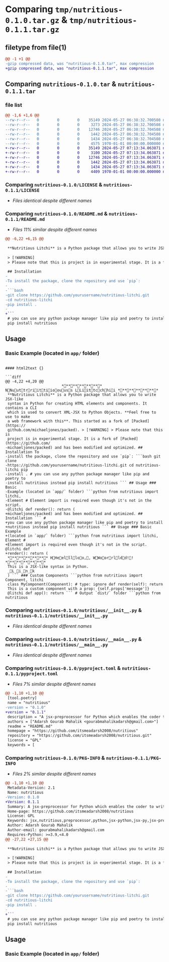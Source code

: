 # Comparing `tmp/nutritious-0.1.0.tar.gz` & `tmp/nutritious-0.1.1.tar.gz`

## filetype from file(1)

```diff
@@ -1 +1 @@
-gzip compressed data, was "nutritious-0.1.0.tar", max compression
+gzip compressed data, was "nutritious-0.1.1.tar", max compression
```

## Comparing `nutritious-0.1.0.tar` & `nutritious-0.1.1.tar`

### file list

```diff
@@ -1,6 +1,6 @@
--rw-r--r--   0        0        0    35149 2024-05-27 06:38:32.700508 nutritious-0.1.0/LICENSE
--rw-r--r--   0        0        0     3273 2024-05-27 06:38:32.700508 nutritious-0.1.0/README.md
--rw-r--r--   0        0        0    12746 2024-05-27 06:38:32.704508 nutritious-0.1.0/nutritious/__init__.py
--rw-r--r--   0        0        0     1442 2024-05-27 06:38:32.704508 nutritious-0.1.0/nutritious/__main__.py
--rw-r--r--   0        0        0     1434 2024-05-27 06:38:32.704508 nutritious-0.1.0/pyproject.toml
--rw-r--r--   0        0        0     4575 1970-01-01 00:00:00.000000 nutritious-0.1.0/PKG-INFO
+-rw-r--r--   0        0        0    35149 2024-05-27 07:13:34.063871 nutritious-0.1.1/LICENSE
+-rw-r--r--   0        0        0     3100 2024-05-27 07:13:34.063871 nutritious-0.1.1/README.md
+-rw-r--r--   0        0        0    12746 2024-05-27 07:13:34.063871 nutritious-0.1.1/nutritious/__init__.py
+-rw-r--r--   0        0        0     1442 2024-05-27 07:13:34.063871 nutritious-0.1.1/nutritious/__main__.py
+-rw-r--r--   0        0        0     1434 2024-05-27 07:13:34.063871 nutritious-0.1.1/pyproject.toml
+-rw-r--r--   0        0        0     4409 1970-01-01 00:00:00.000000 nutritious-0.1.1/PKG-INFO
```

### Comparing `nutritious-0.1.0/LICENSE` & `nutritious-0.1.1/LICENSE`

 * *Files identical despite different names*

### Comparing `nutritious-0.1.0/README.md` & `nutritious-0.1.1/README.md`

 * *Files 11% similar despite different names*

```diff
@@ -6,22 +6,15 @@
 
 **Nutritious Litchi** is a Python package that allows you to write JSX-like syntax in Python for creating HTML elements and components. It contains a CLI which is used to convert XML-JSX to Python Objects. **Feel free to use to make a web framework with this**. This started as a fork of [Packed](https://github.com/michaeljones/packed).
 
 > [!WARNING]  
 > Please note that this is project is in experimental stage. It is a fork of [Packed](https://github.com/michaeljones/packed) and has been modified and optimized.
 
 ## Installation
-
-To install the package, clone the repository and use `pip`:
-
-```bash
-git clone https://github.com/yourusername/nutritious-litchi.git
-cd nutritious-litchi
-pip install .
-
+```
 # you can use any python package manager like pip and poetry to install nutritious instead
 pip install nutritious
 ```
 
 ## Usage
 
 ### Basic Example (located in `app/` folder)
```

#### html2text {}

```diff
@@ -4,22 +4,20 @@
                         ************ NNuuttrriittiioouuss LLiittcchhii ************
 **Nutritious Litchi** is a Python package that allows you to write JSX-like
 syntax in Python for creating HTML elements and components. It contains a CLI
 which is used to convert XML-JSX to Python Objects. **Feel free to use to make
 a web framework with this**. This started as a fork of [Packed](https://
 github.com/michaeljones/packed). > [!WARNING] > Please note that this is
 project is in experimental stage. It is a fork of [Packed](https://github.com/
-michaeljones/packed) and has been modified and optimized. ## Installation To
-install the package, clone the repository and use `pip`: ```bash git clone
-https://github.com/yourusername/nutritious-litchi.git cd nutritious-litchi pip
-install . # you can use any python package manager like pip and poetry to
-install nutritious instead pip install nutritious ``` ## Usage ### Basic
-Example (located in `app/` folder) ```python from nutritious import litchi,
-Element # Element import is required even though it's not in the script.
-@litchi def render(): return (
+michaeljones/packed) and has been modified and optimized. ## Installation ``` #
+you can use any python package manager like pip and poetry to install
+nutritious instead pip install nutritious ``` ## Usage ### Basic Example
+(located in `app/` folder) ```python from nutritious import litchi, Element #
+Element import is required even though it's not in the script. @litchi def
+render(): return (
 ************ HHeelllloo,, WWoorrlldd!! ************
 This is a JSX-like syntax in Python.
 _L_i_n_k
 ) ``` ### Custom Components ```python from nutritious import Component, litchi
 class MyComponent(Component): # type: ignore def render(self): return
 This is a custom component with a prop: {self.props['message']}
 @litchi def app(): return ``` # Output `dist/` folder ```python from nutritious
```

### Comparing `nutritious-0.1.0/nutritious/__init__.py` & `nutritious-0.1.1/nutritious/__init__.py`

 * *Files identical despite different names*

### Comparing `nutritious-0.1.0/nutritious/__main__.py` & `nutritious-0.1.1/nutritious/__main__.py`

 * *Files identical despite different names*

### Comparing `nutritious-0.1.0/pyproject.toml` & `nutritious-0.1.1/pyproject.toml`

 * *Files 7% similar despite different names*

```diff
@@ -1,10 +1,10 @@
 [tool.poetry]
 name = "nutritious"
-version = "0.1.0"
+version = "0.1.1"
 description = "A jsx-preprocessor for Python which enables the coder to write JSX directly in Python 🗿"
 authors = ["Adarsh Gourab Mahalik <gourabmahalikadarsh@gmail.com>"]
 readme = "README.md"
 homepage = "https://github.com/itsmeadarsh2008/nutritious"
 repository = "https://github.com/itsmeadarsh2008/nutritious.git"
 license = "GPL"
 keywords = [
```

### Comparing `nutritious-0.1.0/PKG-INFO` & `nutritious-0.1.1/PKG-INFO`

 * *Files 2% similar despite different names*

```diff
@@ -1,10 +1,10 @@
 Metadata-Version: 2.1
 Name: nutritious
-Version: 0.1.0
+Version: 0.1.1
 Summary: A jsx-preprocessor for Python which enables the coder to write JSX directly in Python 🗿
 Home-page: https://github.com/itsmeadarsh2008/nutritious
 License: GPL
 Keywords: jsx,nutritious,preprocessor,python,jsx-python,jsx-py,jsx-preprocessor,jsx-transpiler,jsx-compiler,jsx-parser,jsx-renderer,jsx-generator,jsx-transformer,jsx-converter,jsx-translation,jsx-translation-tool,jsx-to-python,jsx-in-python,jsx-for-python,jsx-python-integration,jsx-python-support,python-jsx,py-jsx,python-jsx-preprocessor,python-jsx-transpiler,python-jsx-compiler,python-jsx-parser,python-jsx-renderer,python-jsx-generator,python-jsx-transformer,python-jsx-converter,python-jsx-translation,python-jsx-translation-tool,jsx-python-converter
 Author: Adarsh Gourab Mahalik
 Author-email: gourabmahalikadarsh@gmail.com
 Requires-Python: >=3.9,<4.0
@@ -27,22 +27,15 @@
 
 **Nutritious Litchi** is a Python package that allows you to write JSX-like syntax in Python for creating HTML elements and components. It contains a CLI which is used to convert XML-JSX to Python Objects. **Feel free to use to make a web framework with this**. This started as a fork of [Packed](https://github.com/michaeljones/packed).
 
 > [!WARNING]  
 > Please note that this is project is in experimental stage. It is a fork of [Packed](https://github.com/michaeljones/packed) and has been modified and optimized.
 
 ## Installation
-
-To install the package, clone the repository and use `pip`:
-
-```bash
-git clone https://github.com/yourusername/nutritious-litchi.git
-cd nutritious-litchi
-pip install .
-
+```
 # you can use any python package manager like pip and poetry to install nutritious instead
 pip install nutritious
 ```
 
 ## Usage
 
 ### Basic Example (located in `app/` folder)
```

